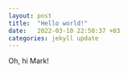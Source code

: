 ```yaml
---
layout: post
title:  "Hello world!"
date:   2022-03-10 22:50:37 +03
categories: jekyll update
---
```

Oh, hi Mark!